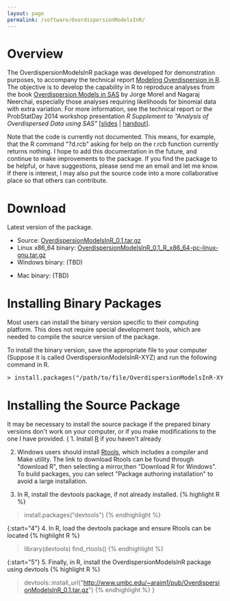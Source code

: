 ```yaml
---
layout: page
permalink: /software/OverdispersionModelsInR/
---
```


# Overview
The OverdispersionModelsInR package was developed for demonstration purposes, to
accompany the technical report
[Modeling Overdispersion in R](/publications/#OverdispersionModelsInR2015).
The objective is to develop the capability in R to reproduce analyses from the
book
[Overdispersion Models in SAS](http://www.sas.com/store/prodBK_62693_en.html)
by Jorge Morel and Nagaraj Neerchal,
especially those analyses requiring likelihoods
for binomial data with extra variation. For more information, see the technical
report or the ProbStatDay 2014 workshop presentation
<em>R Supplement to "Analysis of Overdispersed Data using SAS"</em>
[[slides](http://www.umbc.edu/~araim1/pub/psday2014-workshop/slides.pdf) |
[handout](http://www.umbc.edu/~araim1/pub/psday2014-workshop/handout.pdf)].

<p/>Note that the code is currently not documented. This means, for example,
that
the R command "?d.rcb" asking for help on the r.rcb function currently returns
nothing. I hope to add this documentation in the future,
and continue to make improvements to the package. If you find the package to be helpful,
or have suggestions, please send me an email and let me know. If there is interest,
I may also put the source code into a more collaborative place so that others can
contribute.

# Download
Latest version of the package.
* Source:
[OverdispersionModelsInR_0.1.tar.gz](http://www.umbc.edu/~araim1/pub/OverdispersionModelsInR_0.1.tar.gz)
* Linux x86_64 binary:
[OverdispersionModelsInR_0.1_R_x86_64-pc-linux-gnu.tar.gz](http://www.umbc.edu/~araim1/pub/OverdispersionModelsInR_0.1_R_x86_64-pc-linux-gnu.tar.gz)
* Windows binary: (TBD)
<!--
<a href="../pub/OverdispersionModelsInR_0.1.zip">
OverdispersionModelsInR_0.1.zip</a>
-->
* Mac binary: (TBD)
<!--
<a href="../pub/OverdispersionModelsInR_0.1.tgz">
OverdispersionModelsInR_0.1.tgz</a>
-->

# Installing Binary Packages
Most users can install the binary version specific to their
computing platform. This does not require special development tools, which are
needed to compile the source version of the package.

To install the binary version, save the appropriate file to your computer
(Suppose it is called OverdispersionModelsInR-XYZ) and run the following
command in R.
<pre>
> install.packages("/path/to/file/OverdispersionModelsInR-XYZ")
</pre>


<h1>Installing the Source Package</h1>
It may be necessary to install the source package if the prepared binary versions
don't work on your computer, or if you make modifications to the one I have
provided.
{
1. Install <a href="http://www.r-project.org">R</a> if you haven't already

2. Windows users should install
<a href="http://www.r-project.org">Rtools</a>, which includes a compiler and
Make utility. The link  to download Rtools can be found through "download R",
then selecting a mirror,then "Download R for Windows". To build packages,
you can select "Package authoring installation" to avoid a large installation.

3. In R, install the devtools package, if not already installed.
{% highlight R %}
> install.packages("devtools")
{% endhighlight %}

{:start="4"}
4. In R, load the devtools package and ensure Rtools can be located
{% highlight R %}
> library(devtools)
> find_rtools()
{% endhighlight %}

{:start="5"}
5. Finally, in R, install the OverdispersionModelsInR package using devtools
{% highlight R %}
> devtools::install_url("http://www.umbc.edu/~araim1/pub/OverdispersionModelsInR_0.1.tar.gz")
{% endhighlight %}
}

